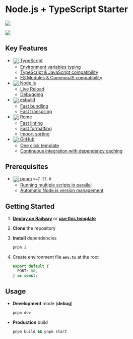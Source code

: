 # Node.js + TypeScript Starter

![](../../actions/workflows/ci.yml/badge.svg)

[![](https://railway.app/button.svg)](https://railway.app/template/8AWlL5?referralCode=bonus)

## Key Features

- [<img src="https://user-images.githubusercontent.com/17180392/211619716-8630ae1a-e5ea-424f-87a6-f3188edae821.svg" height=19.2 align=center /> TypeScript](https://www.typescriptlang.org/)
  - [Environment variables typing](dev.ts)
  - [TypeScript & JavaScript compatibility](https://www.typescriptlang.org/tsconfig#allowJs)
  - [ES Modules & CommonJS compatibility](https://esbuild.github.io/api/#format-commonjs)
- [<img src="https://user-images.githubusercontent.com/124377191/228204788-98a151c8-fc70-4dac-a966-4be6513aafc6.png" height=19.2 align=center /> Node.js](https://nodejs.org/)
  - [Live Reload](https://nodejs.org/en/blog/release/v18.11.0)
  - [Debugging](https://nodejs.org/en/docs/guides/debugging-getting-started)
- [<img src="https://user-images.githubusercontent.com/124377191/228203400-d65b9566-d92e-48b1-9b46-9aa95c05fb21.svg" height=19.2 align=center /> esbuild](https://esbuild.github.io/)
  - [Fast bundling](https://esbuild.github.io/faq/#benchmark-details)
  - [Fast transpiling](https://esbuild.github.io/faq/#benchmark-details)
- [<img src="https://user-images.githubusercontent.com/124377191/228203064-cf898651-9439-45cb-888c-689ca3b41def.svg" height=19.2 align=center /> Rome](https://rome.tools/)
  - [Fast linting](https://github.com/rome/tools/blob/main/benchmark/README.md#linting)
  - [Fast formatting](https://github.com/rome/tools/blob/main/benchmark/README.md#formatting)
  - [Import sorting](https://rome.tools/blog/2022/12/06/rome11/#import-sorting-experimental)
- [<img src="https://user-images.githubusercontent.com/124377191/228447757-78408c15-e914-4fb3-9135-f1ff45ee3fce.svg" height=19.2 align=center /> GitHub](https://github.com)
  - [One click template](https://github.com/dayblox/node-ts/generate)
  - [Continuous integration with dependency caching](.github/workflows/ci.yml)

## Prerequisites

- [<img src="https://user-images.githubusercontent.com/124377191/228203877-9975d517-140a-491d-80f5-9cca049143a6.svg" height=19.2 align=center /> pnpm](https://pnpm.io/installation) `>=7.27.0`
  - [Running multiple scripts in parallel](https://pnpm.io/cli/run#running-multiple-scripts)
  - [Automatic Node.js version management](https://pnpm.io/npmrc#use-node-version)

## Getting Started

1.  **[Deploy on Railway](https://railway.app/template/8AWlL5?referralCode=bonus)** or **[use this template](https://github.com/dayblox/node-ts/generate)**

2.  **Clone** the repository

3.  **Install** dependencies

    ```sh
    pnpm i
    ```

4.  Create environment file **`env.ts`** at the root

    ```ts
    export default {
      PORT: 80,
    } as const;
    ```

## Usage

- **Development** mode (**debug**)

  ```sh
  pnpm dev
  ```

- **Production** build

  ```sh
  pnpm build && pnpm start
  ```

